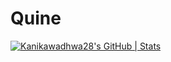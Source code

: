# Quine
[![Kanikawadhwa28's GitHub | Stats](https://stats.quine.sh/Kanikawadhwa28/github?theme=dark)](https://quine.sh?utm_source=widgets&utm_campaign=Kanikawadhwa28)
